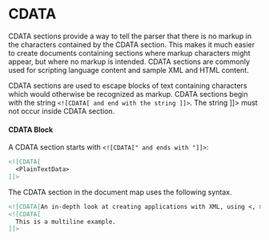 # CDATA

CDATA sections provide a way to tell the parser that there is no markup in the characters contained by the CDATA section. This makes it much easier to create documents containing sections where markup characters might appear, but where no markup is intended. CDATA sections are commonly used for scripting language content and sample XML and HTML content.

CDATA sections are used to escape blocks of text containing characters which would otherwise be recognized as markup. CDATA sections begin with the string `<![CDATA[ and end with the string ]]>`. The string ]]> must not occur inside CDATA section.

#### CDATA Block
A CDATA section starts with `<![CDATA[" and ends with "]]>`:

```xml
<![CDATA[
  <PlainTextData>
]]>
```

The CDATA section in the document map uses the following syntax.
```HTML
<![CDATA[An in-depth look at creating applications with XML, using <, >,]]>
<![CDATA[  
  This is a multiline example.
]]>
```
